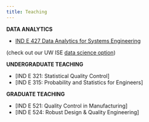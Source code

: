 ```yaml
---
title: Teaching
---
```


**DATA ANALYTICS** 

- [IND E 427 Data Analytics for Systems Engineering](http://analytics.shuaihuang.info/)

(check out our UW ISE [data science option](https://ise.washington.edu/students/BSIE/data-science-option))

**UNDERGRADUATE TEACHING**

- [IND E 321: Statistical Quality Control]
- [IND E 315: Probability and Statistics for Engineers]

**GRADUATE TEACHING**

- [IND E 521: Quality Control in Manufacturing]
- [IND E 524: Robust Design & Quality Engineering]


